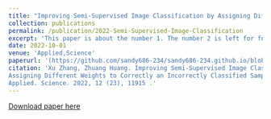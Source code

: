 ```yaml
---
title: "Improving Semi-Supervised Image Classification by Assigning Different Weights to Correctly an Incorrectly Classified Samples"
collection: publications
permalink: /publication/2022-Semi-Supervised-Image-Classification
excerpt: 'This paper is about the number 1. The number 2 is left for future work.'
date: 2022-10-01
venue: 'Applied,Science'
paperurl: '(https://github.com/sandy686-234/sandy686-234.github.io/blob/master/files/paper1.pdf)'
citation: 'Xu Zhang, Zhuang Huang. Improving Semi-Supervised Image Classification by
Assigning Different Weights to Correctly an Incorrectly Classified Samples.
Applied. Science. 2022, 12 (23), 11915 .'
---
```


[Download paper here](https://github.com/sandy686-234/sandy686-234.github.io/blob/master/files/paper1.pdf)


